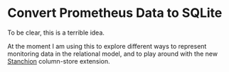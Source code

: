 # Convert Prometheus Data to SQLite

To be clear, this is a terrible idea.

At the moment I am using this to explore different ways to represent monitoring
data in the relational model, and to play around with the new 
[Stanchion](https://github.com/dgllghr/stanchion) column-store extension.